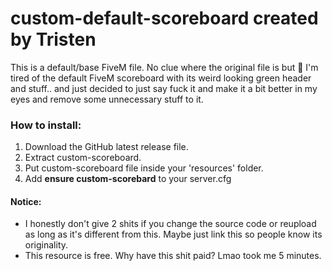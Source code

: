 # custom-default-scoreboard created by Tristen
This is a default/base FiveM file. No clue where the original file is but 🤷
I'm tired of the default FiveM scoreboard with its weird looking green header and stuff.. and just decided to just say fuck it and make it a bit better in my eyes and remove some unnecessary stuff to it.


### How to install:
1. Download the GitHub latest release file.
2. Extract custom-scoreboard.
3. Put custom-scoreboard file inside your 'resources' folder.
4. Add **ensure custom-scorebard** to your server.cfg


#### Notice:
* I honestly don't give 2 shits if you change the source code or reupload as long as it's different from this. Maybe just link this so people know its originality.
* This resource is free. Why have this shit paid? Lmao took me 5 minutes.
